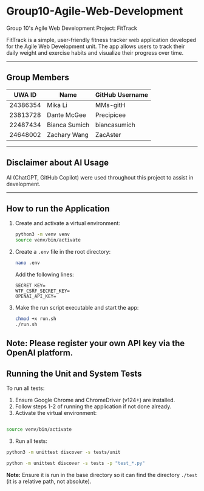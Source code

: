 # Group10-Agile-Web-Development
Group 10's Agile Web Development Project: FitTrack

FitTrack is a simple, user-friendly fitness tracker web application developed for the Agile Web Development unit. The app allows users to track their daily weight and exercise habits and visualize their progress over time.

---

## Group Members

| UWA ID       | Name             | GitHub Username   |
|--------------|------------------|-------------------|
| 24386354     | Mika Li          | MMs-gitH          |
| 23813728     | Dante McGee      | Precipicee        |
| 22487434     | Bianca Sumich    | biancasumich      |
| 24648002     | Zachary Wang     | ZacAster          |

---

## Disclaimer about AI Usage

AI (ChatGPT, GitHub Copilot) were used throughout this project to assist in development.

---

## How to run the Application
1. Create and activate a virtual environment:
   ```bash
   python3 -m venv venv
   source venv/bin/activate
   ```

2. Create a `.env` file in the root directory:
   ```bash
   nano .env
   ```

   Add the following lines:
   ```env
   SECRET_KEY=
   WTF_CSRF_SECRET_KEY=
   OPENAI_API_KEY=
   ```

3. Make the run script executable and start the app:
   ```bash
   chmod +x run.sh
   ./run.sh
   ```
Note: Please register your own API key via the OpenAI platform.
---

## Running the Unit and System Tests

To run all tests:

1. Ensure Google Chrome and ChromeDriver (v124+) are installed.
2. Follow steps 1-2 of running the application if not done already.
3. Activate the virtual environment:

```bash

source venv/bin/activate
```


3. Run all tests:

```bash
python3 -m unittest discover -s tests/unit
```

```bash
python -m unittest discover -s tests -p "test_*.py"
```

**Note:** Ensure it is run in the base directory so it can find the directory `./test` (it is a relative path, not absolute).

